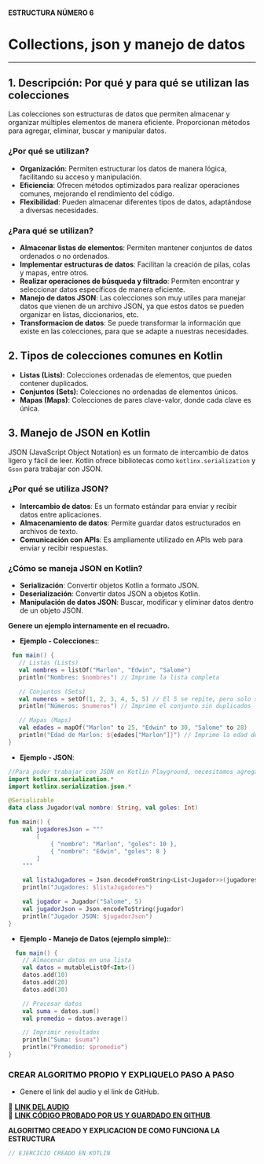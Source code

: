 #### ESTRUCTURA NÚMERO 6
# Collections, json y manejo de datos

---

## 1. Descripción: Por qué y para qué se utilizan las colecciones

Las colecciones son estructuras de datos que permiten almacenar y organizar múltiples elementos de manera eficiente. Proporcionan métodos para agregar, eliminar, buscar y manipular datos.

### ¿Por qué se utilizan?

* **Organización**: Permiten estructurar los datos de manera lógica, facilitando su acceso y manipulación.
* **Eficiencia**: Ofrecen métodos optimizados para realizar operaciones comunes, mejorando el rendimiento del código.
* **Flexibilidad**: Pueden almacenar diferentes tipos de datos, adaptándose a diversas necesidades.

### ¿Para qué se utilizan?

* **Almacenar listas de elementos**: Permiten mantener conjuntos de datos ordenados o no ordenados.
* **Implementar estructuras de datos**: Facilitan la creación de pilas, colas y mapas, entre otros.
* **Realizar operaciones de búsqueda y filtrado**: Permiten encontrar y seleccionar datos específicos de manera eficiente.
* **Manejo de datos JSON**: Las colecciones son muy utiles para manejar datos que vienen de un archivo JSON, ya que estos datos se pueden organizar en listas, diccionarios, etc.
* **Transformacion de datos**: Se puede transformar la información que existe en las colecciones, para que se adapte a nuestras necesidades.

## 2. Tipos de colecciones comunes en Kotlin

* **Listas (Lists)**: Colecciones ordenadas de elementos, que pueden contener duplicados.
* **Conjuntos (Sets)**: Colecciones no ordenadas de elementos únicos.
* **Mapas (Maps)**: Colecciones de pares clave-valor, donde cada clave es única.

## 3. Manejo de JSON en Kotlin

JSON (JavaScript Object Notation) es un formato de intercambio de datos ligero y fácil de leer. Kotlin ofrece bibliotecas como `kotlinx.serialization` y `Gson` para trabajar con JSON.

### ¿Por qué se utiliza JSON?

* **Intercambio de datos**: Es un formato estándar para enviar y recibir datos entre aplicaciones.
* **Almacenamiento de datos**: Permite guardar datos estructurados en archivos de texto.
* **Comunicación con APIs**: Es ampliamente utilizado en APIs web para enviar y recibir respuestas.

### ¿Cómo se maneja JSON en Kotlin?

* **Serialización**: Convertir objetos Kotlin a formato JSON.
* **Deserialización**: Convertir datos JSON a objetos Kotlin.
* **Manipulación de datos JSON**: Buscar, modificar y eliminar datos dentro de un objeto JSON.

**Genere un ejemplo internamente en el recuadro.**

* **Ejemplo - Colecciones:**:
 ```kotlin
  fun main() {
    // Listas (Lists)
    val nombres = listOf("Marlon", "Edwin", "Salome")
    println("Nombres: $nombres") // Imprime la lista completa

    // Conjuntos (Sets)
    val numeros = setOf(1, 2, 3, 4, 5, 5) // El 5 se repite, pero solo se almacena una vez
    println("Números: $numeros") // Imprime el conjunto sin duplicados

    // Mapas (Maps)
    val edades = mapOf("Marlon" to 25, "Edwin" to 30, "Salome" to 28)
    println("Edad de Marlon: ${edades["Marlon"]}") // Imprime la edad de Marlon
}
```

* **Ejemplo - JSON**:
```kotlin
//Para poder trabajar con JSON en Kotlin Playground, necesitamos agregar una librería externa como kotlinx.serialization.
import kotlinx.serialization.*
import kotlinx.serialization.json.*

@Serializable
data class Jugador(val nombre: String, val goles: Int)

fun main() {
    val jugadoresJson = """
        [
            { "nombre": "Marlon", "goles": 10 },
            { "nombre": "Edwin", "goles": 8 }
        ]
    """

    val listaJugadores = Json.decodeFromString<List<Jugador>>(jugadoresJson)
    println("Jugadores: $listaJugadores")

    val jugador = Jugador("Salome", 5)
    val jugadorJson = Json.encodeToString(jugador)
    println("Jugador JSON: $jugadorJson")
}
```

* **Ejemplo - Manejo de Datos (ejemplo simple):**:
```kotlin
  fun main() {
    // Almacenar datos en una lista
    val datos = mutableListOf<Int>()
    datos.add(10)
    datos.add(20)
    datos.add(30)

    // Procesar datos
    val suma = datos.sum()
    val promedio = datos.average()

    // Imprimir resultados
    println("Suma: $suma")
    println("Promedio: $promedio")
}
```
    
### CREAR ALGORITMO PROPIO Y EXPLIQUELO PASO A PASO 
- Genere el link del audio y el link de GitHub.  

🔗 **[LINK DEL AUDIO]()**  
🔗 **[LINK CÓDIGO PROBADO POR US Y GUARDADO EN GITHUB]()**.

**ALGORITMO CREADO Y EXPLICACION DE COMO FUNCIONA LA ESTRUCTURA**
```kotlin
// EJERCICIO CREADO EN KOTLIN


```


